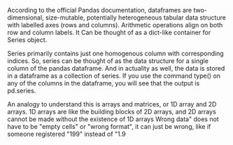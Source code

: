 According to the official Pandas documentation, dataframes are two-dimensional, size-mutable, potentially heterogeneous tabular data structure with labelled axes (rows and columns). Arithmetic operations align on both row and column labels. It Can be thought of as a dict-like container for Series object.

Series primarily contains just one homogenous column with corresponding indices. So, series can be thought of as the data structure for a single column of the pandas dataframe. And in actuality as well, the data is stored in a dataframe as a collection of series. If you use the command type() on any of the columns in the dataframe, you will see that the output is pd.series.

An analogy to understand this is arrays and matrices, or 1D array and 2D arrays. 1D arrays are like the building blocks of 2D arrays, and 2D arrays cannot be made without the existence of 1D arrays
Wrong data" does not have to be "empty cells" or "wrong format", it can just be wrong, like if someone registered "199" instead of "1.9 

